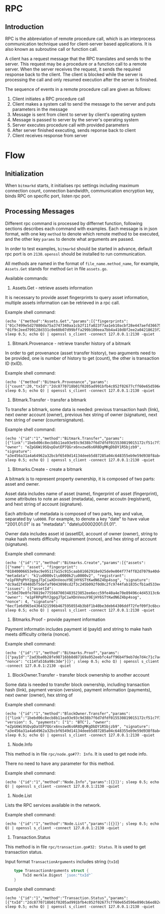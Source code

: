 # RPC

## Introduction

RPC is the abbreviation of remote procedure call, which is an interprocess communication technique used for client-server based applications. It is also known as subroutine call or function call.

A client has a request message that the RPC translates and sends to the server. This request may be a procedure or a function call to a remote server. When the server receives the request, it sends the required response back to the client. The client is blocked while the server is processing the call and only resumed execution after the server is finished.

The sequence of events in a remote procedure call are given as follows:

1. Client initiates a RPC procedure call
1. Client makes a system call to send the message to the server and puts parameters in the message
1. Message is sent from client to server by client's operating system
1. Message is passed to server by the server's operating system
1. Server executes procedure call with provided parameters
1. After server finished executing, sends reponse back to client
1. Client receives response from server

# Flow

## Initialization

When `bitmarkd` starts, it initialises rpc settings including maximum connection count, connection bandwidth, communication encryption key, binds RPC on specific port, listen rpc port.

## Processing Messages

Different rpc command is processed by differnet function, following sections describes each command with examples. Each message is in json format, with one key `method` to denote which remote method to be executed, and the other key `params` to denote what arguments are passed.

In order to test examples, `bitmarkd` should be started in advance, default rpc port is on `2130`. `openssl` should be installed to run communication.

All methods are named in the format of `file_name.method_name`, for example, `Assets.Get` stands for method `Get` in file `assets.go`.

Available commands:

1. Assets.Get - retrieve assets information

It is necessary to provide asset fingerprints to query asset information, multiple assets information can be retrieved in a rpc call.

Example shell command:

```shell
(echo '{"method":"Assets.Get","params":[{"fingerprints": ["01c7499e5d27880da75a3747340aa1cb2f11fa023f7aa1eb10acbf28e447aefd366759092de7a31fdfe89fcb88ecc3c90c0e067484184f41a8e3043e8aa4732f00", "01f9c2eed799128d331c0e60b07d99bffa299b100eea7bb4a410d8f2ee2a04218623f2dbd1a53f0fe08f9cda131ecff213889cbd2cf5c8e53100581ff00f6270c1"]}]}'; sleep 0.5; echo Q) | openssl s_client -connect 127.0.0.1:2130 -quiet
```

1. Bitmark.Provenance - retrieve transfer history of a bitmark

In order to get provenance (asset transfer history), two arguments need to be provided, one is number of history to get (count), the other is transaction ID (txID).

Example shell command:

```shell
(echo '{"method":"Bitmark.Provenance","params":[{"count":20,"txId":"2dc8770718b01f0205ad991bfb4c052f02677cff60e65d596e890cb6ed82c861"}]}'; sleep 0.5; echo Q) | openssl s_client -connect 127.0.0.1:2130 -quiet
```

1. Bitmark.Transfer - transfer a bitmark

To transfer a bitmark, some data is needed: previous transaction hash (link), next owner account (owner), previous hex string of owner (signature), next hex string of owner (countersignature).

Example shell command:

```shell
(echo '{"id":"1","method":"Bitmark.Transfer","params":[{"link":"1bebd06c8ecb8b11ea93e93c9d38b7f6d7dfdf015530819015172cf51c7f33f7", "owner": "eZpG6Wi9SQvpDatEP7QGrx6nvzwd6s6R8DgMKgDbDY1R5bjzb9", "signature": "a3e456a31a4a64962a32bcbf6549d14134deeb5d87285a04c648355eb9e59d938f8ab440d2b50c781baf2c1a5a2112c2167301bb128c8f850a9d54f3b27c5a08"}]}'; sleep 0.5; echo Q) | openssl s_client -connect 127.0.0.1:2130 -quiet
```

1. Bitmarks.Create - create a bitmark

A bitmark is to represent property ownership, it is composed of two parts: asset and owner.

Asset data includes name of asset (name), fingerprint of asset (fingerprint), some attributes to note an asset (metadata), owner accoutn (registrant), and hext string of account (signature).

Each attribute of metadata is composed of two parts, key and value, separated by `\u0000`. For example, to denote a key "date" to have value "2001.01.01" is as "metadata": "date\u00002001.01.01".

Owner data includes asset id (assetID), account of owner (owner), string to make hash meets difficulty requirement (nonce), and hex string of account (signature).

Example shell command:

```shell
(echo '{"id":"1","method":"Bitmarks.Create","params":[{"assets": [{"name": "asset", "fingerprint": "01840006653e9ac9e95117a15c915caab81662918e925de9e004f774ff82d7079a40d4d27b1b372657c61d46d470304c88c788b3a4527ad074d1dccbee5dbaa99a", "metadata": "k1\u0000v1\u0000k2\u0000v2", "registrant": "e1pFRPqPhY2gpgJTpCiwXDnVeouY9EjHY6STtKwdN6Z4bp4sog", "signature": "dc9ad2f4948d5f5defaf9043098cd2f3c245b092f0d0c2fc9744fab1835cfb1ad533ee0ff2a72d1cdd7a69f8ba6e95013fc517d5d4a16ca1b0036b1f3055270c"}], "issues": [{"assetId": "3c50d70e0fe78819e7755687003483523852ee6ecc59fe40a4e70e89496c4d45313c6d76141bc322ba56ad3f7cd9c906b951791208281ddba3ebb5e7ad83436c", "owner": "e1pFRPqPhY2gpgJTpCiwXDnVeouY9EjHY6STtKwdN6Z4bp4sog", "nonce": 4, "signature": "6ecf1e6d965e4364321596b4675950554b3b8f1b40be3deb64306ddf72fef09f3c6bcebd6375925a51b984f56ec751a54c88f0dab56b3f69708a7b634c428a0a"}]}]}'; sleep 0.5; echo Q) | openssl s_client -connect 127.0.0.1:2130 -quiet
```

1. Bitmarks.Proof - provide payment information

Payment informatin includes payment id (payId) and string to make hash meets difficulty criteria (nonce).

Example shell command:

```shell
(echo '{"id":"1","method":"Bitmarks.Proof","params":[{"payId":"2ad3ba0b28fe98716bb8d87169a952eebfc4aff96b4f9eb7de7d4c71c7acee79", "nonce": "c114fa516a98c3de"}]}'; sleep 0.5; echo Q) | openssl s_client -connect 127.0.0.1:2130 -quiet
```

1. BlockOwner.Transfer - transfer block ownership to another account

Some data is needed to transfer block ownership, including transaction hash (link), payment version (version), payment information (payments), next owner (owner), hex string of

Example shell command:

```shell
(echo '{"id":"1","method":"BlockOwner.Transfer","params":[{"link":"1bebd06c8ecb8b11ea93e93c9d38b7f6d7dfdf015530819015172cf51c7f33f7", "version": 5, "payments": ["1": "BTC"], "owner": "eZpG6Wi9SQvpDatEP7QGrx6nvzwd6s6R8DgMKgDbDY1R5bjzb9", "signature": "a3e456a31a4a64962a32bcbf6549d14134deeb5d87285a04c648355eb9e59d938f8ab440d2b50c781baf2c1a5a2112c2167301bb128c8f850a9d54f3b27c5a08"}]}'; sleep 0.5; echo Q) | openssl s_client -connect 127.0.0.1:2130 -quiet
```

1. Node.Info

This method is in file `rpc/node.go#77: Info`. It is used to get
node info.

There no need to have any parameter for this method.

Example shell command:

```shell
(echo '{"id":"1","method":"Node.Info","params":[{}]}'; sleep 0.5; echo Q) | openssl s_client -connect 127.0.0.1:2130 -quiet
```

1. Node.List

Lists the RPC services available in the network.

Example shell command:

```shell
(echo '{"id":"1","method":"Node.List","params":[{}]}'; sleep 0.5; echo Q) | openssl s_client -connect 127.0.0.1:2130 -quiet
```

1. Transaction.Status

This method is in file `rpc/transaction.go#32: Status`. It is used
to get transaction status.

Input format `TransactionArguments` includes string (`txId`)

```go
    type TransactionArguments struct {
        TxId merkle.Digest `json:"txId"`
    }
```

Example shell command:

```shell
(echo '{"id":"1","method":"Transaction.Status","params":[{"txId":"2dc8770718b01f0205ad991bfb4c052f02677cff60e65d596e890cb6ed82c861"}]}'; sleep 0.5; echo Q) | openssl s_client -connect 127.0.0.1:2130 -quiet
```
